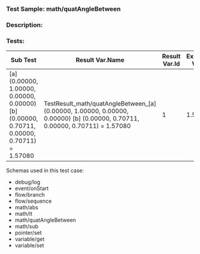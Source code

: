 ### **Test Sample:** math/quatAngleBetween
### **Description:** 

### Tests:
| Sub Test | Result Var.Name | Result Var.Id | Expected Value
| ----------- | ----------- | ----------- |----------- |
| [a] (0.00000, 1.00000, 0.00000, 0.00000) [b] (0.00000, 0.70711, 0.00000, 0.70711) = 1.57080 | TestResult_math/quatAngleBetween_[a] (0.00000, 1.00000, 0.00000, 0.00000) [b] (0.00000, 0.70711, 0.00000, 0.70711) = 1.57080 | 1 | 1.57080

Schemas used in this test case:
- debug/log
- event/onStart
- flow/branch
- flow/sequence
- math/abs
- math/lt
- math/quatAngleBetween
- math/sub
- pointer/set
- variable/get
- variable/set
